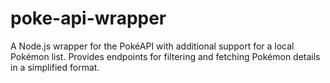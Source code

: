 # poke-api-wrapper
A Node.js wrapper for the PokéAPI with additional support for a local Pokémon list. Provides endpoints for filtering and fetching Pokémon details in a simplified format.

